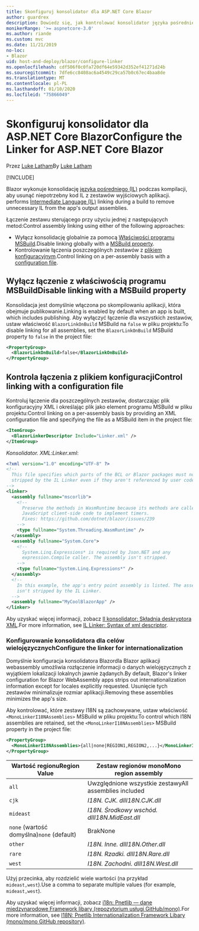 ```yaml
---
title: Skonfiguruj konsolidator dla ASP.NET Core Blazor
author: guardrex
description: Dowiedz się, jak kontrolować konsolidator języka pośredniego (IL) podczas kompilowania aplikacji Blazor.
monikerRange: '>= aspnetcore-3.0'
ms.author: riande
ms.custom: mvc
ms.date: 11/21/2019
no-loc:
- Blazor
uid: host-and-deploy/blazor/configure-linker
ms.openlocfilehash: cdf506f0c0fa720df64e59342d352ef41271d24b
ms.sourcegitcommit: 7dfe6cc8408ac6a4549c29ca57b0c67ec4baa8de
ms.translationtype: MT
ms.contentlocale: pl-PL
ms.lasthandoff: 01/10/2020
ms.locfileid: "75866049"
---
```

# <a name="configure-the-linker-for-aspnet-core-opno-locblazor"></a><span data-ttu-id="b4d9d-103">Skonfiguruj konsolidator dla ASP.NET Core Blazor</span><span class="sxs-lookup"><span data-stu-id="b4d9d-103">Configure the Linker for ASP.NET Core Blazor</span></span>

<span data-ttu-id="b4d9d-104">Przez [Luke Latham](https://github.com/guardrex)</span><span class="sxs-lookup"><span data-stu-id="b4d9d-104">By [Luke Latham](https://github.com/guardrex)</span></span>

[!INCLUDE[](~/includes/blazorwasm-preview-notice.md)]

Blazor<span data-ttu-id="b4d9d-105"> wykonuje konsolidację [języka pośredniego (IL)](/dotnet/standard/managed-code#intermediate-language--execution) podczas kompilacji, aby usunąć niepotrzebny kod IL z zestawów wyjściowych aplikacji.</span><span class="sxs-lookup"><span data-stu-id="b4d9d-105"> performs [Intermediate Language (IL)](/dotnet/standard/managed-code#intermediate-language--execution) linking during a build to remove unnecessary IL from the app's output assemblies.</span></span>

<span data-ttu-id="b4d9d-106">Łączenie zestawu sterującego przy użyciu jednej z następujących metod:</span><span class="sxs-lookup"><span data-stu-id="b4d9d-106">Control assembly linking using either of the following approaches:</span></span>

* <span data-ttu-id="b4d9d-107">Wyłącz konsolidację globalnie za pomocą [Właściwości programu MSBuild](#disable-linking-with-a-msbuild-property).</span><span class="sxs-lookup"><span data-stu-id="b4d9d-107">Disable linking globally with a [MSBuild property](#disable-linking-with-a-msbuild-property).</span></span>
* <span data-ttu-id="b4d9d-108">Kontrolowanie łączenia poszczególnych zestawów z [plikiem konfiguracyjnym](#control-linking-with-a-configuration-file).</span><span class="sxs-lookup"><span data-stu-id="b4d9d-108">Control linking on a per-assembly basis with a [configuration file](#control-linking-with-a-configuration-file).</span></span>

## <a name="disable-linking-with-a-msbuild-property"></a><span data-ttu-id="b4d9d-109">Wyłącz łączenie z właściwością programu MSBuild</span><span class="sxs-lookup"><span data-stu-id="b4d9d-109">Disable linking with a MSBuild property</span></span>

<span data-ttu-id="b4d9d-110">Konsolidacja jest domyślnie włączona po skompilowaniu aplikacji, która obejmuje publikowanie.</span><span class="sxs-lookup"><span data-stu-id="b4d9d-110">Linking is enabled by default when an app is built, which includes publishing.</span></span> <span data-ttu-id="b4d9d-111">Aby wyłączyć łączenie dla wszystkich zestawów, ustaw właściwość `BlazorLinkOnBuild` MSBuild na `false` w pliku projektu:</span><span class="sxs-lookup"><span data-stu-id="b4d9d-111">To disable linking for all assemblies, set the `BlazorLinkOnBuild` MSBuild property to `false` in the project file:</span></span>

```xml
<PropertyGroup>
  <BlazorLinkOnBuild>false</BlazorLinkOnBuild>
</PropertyGroup>
```

## <a name="control-linking-with-a-configuration-file"></a><span data-ttu-id="b4d9d-112">Kontrola łączenia z plikiem konfiguracji</span><span class="sxs-lookup"><span data-stu-id="b4d9d-112">Control linking with a configuration file</span></span>

<span data-ttu-id="b4d9d-113">Kontroluj łączenie dla poszczególnych zestawów, dostarczając plik konfiguracyjny XML i określając plik jako element programu MSBuild w pliku projektu:</span><span class="sxs-lookup"><span data-stu-id="b4d9d-113">Control linking on a per-assembly basis by providing an XML configuration file and specifying the file as a MSBuild item in the project file:</span></span>

```xml
<ItemGroup>
  <BlazorLinkerDescriptor Include="Linker.xml" />
</ItemGroup>
```

<span data-ttu-id="b4d9d-114">*Konsolidator. XML*:</span><span class="sxs-lookup"><span data-stu-id="b4d9d-114">*Linker.xml*:</span></span>

```xml
<?xml version="1.0" encoding="UTF-8" ?>
<!--
  This file specifies which parts of the BCL or Blazor packages must not be
  stripped by the IL Linker even if they aren't referenced by user code.
-->
<linker>
  <assembly fullname="mscorlib">
    <!--
      Preserve the methods in WasmRuntime because its methods are called by 
      JavaScript client-side code to implement timers.
      Fixes: https://github.com/dotnet/blazor/issues/239
    -->
    <type fullname="System.Threading.WasmRuntime" />
  </assembly>
  <assembly fullname="System.Core">
    <!--
      System.Linq.Expressions* is required by Json.NET and any 
      expression.Compile caller. The assembly isn't stripped.
    -->
    <type fullname="System.Linq.Expressions*" />
  </assembly>
  <!--
    In this example, the app's entry point assembly is listed. The assembly
    isn't stripped by the IL Linker.
  -->
  <assembly fullname="MyCoolBlazorApp" />
</linker>
```

<span data-ttu-id="b4d9d-115">Aby uzyskać więcej informacji, zobacz [Il konsolidator: Składnia deskryptora XML](https://github.com/mono/linker/blob/master/src/linker/README.md#syntax-of-xml-descriptor).</span><span class="sxs-lookup"><span data-stu-id="b4d9d-115">For more information, see [IL Linker: Syntax of xml descriptor](https://github.com/mono/linker/blob/master/src/linker/README.md#syntax-of-xml-descriptor).</span></span>

### <a name="configure-the-linker-for-internationalization"></a><span data-ttu-id="b4d9d-116">Konfigurowanie konsolidatora dla celów wielojęzycznych</span><span class="sxs-lookup"><span data-stu-id="b4d9d-116">Configure the linker for internationalization</span></span>

<span data-ttu-id="b4d9d-117">Domyślnie konfiguracja konsolidatora Blazordla Blazor aplikacji webassembly umożliwia rozłączenie informacji o danych wielojęzycznych z wyjątkiem lokalizacji lokalnych jawnie żądanych.</span><span class="sxs-lookup"><span data-stu-id="b4d9d-117">By default, Blazor's linker configuration for Blazor WebAssembly apps strips out internationalization information except for locales explicitly requested.</span></span> <span data-ttu-id="b4d9d-118">Usunięcie tych zestawów minimalizuje rozmiar aplikacji.</span><span class="sxs-lookup"><span data-stu-id="b4d9d-118">Removing these assemblies minimizes the app's size.</span></span>

<span data-ttu-id="b4d9d-119">Aby kontrolować, które zestawy I18N są zachowywane, ustaw właściwość `<MonoLinkerI18NAssemblies>` MSBuild w pliku projektu:</span><span class="sxs-lookup"><span data-stu-id="b4d9d-119">To control which I18N assemblies are retained, set the `<MonoLinkerI18NAssemblies>` MSBuild property in the project file:</span></span>

```xml
<PropertyGroup>
  <MonoLinkerI18NAssemblies>{all|none|REGION1,REGION2,...}</MonoLinkerI18NAssemblies>
</PropertyGroup>
```

| <span data-ttu-id="b4d9d-120">Wartość regionu</span><span class="sxs-lookup"><span data-stu-id="b4d9d-120">Region Value</span></span>     | <span data-ttu-id="b4d9d-121">Zestaw regionów mono</span><span class="sxs-lookup"><span data-stu-id="b4d9d-121">Mono region assembly</span></span>    |
| ---------------- | ----------------------- |
| `all`            | <span data-ttu-id="b4d9d-122">Uwzględnione wszystkie zestawy</span><span class="sxs-lookup"><span data-stu-id="b4d9d-122">All assemblies included</span></span> |
| `cjk`            | <span data-ttu-id="b4d9d-123">*I18N. CJK. dll*</span><span class="sxs-lookup"><span data-stu-id="b4d9d-123">*I18N.CJK.dll*</span></span>          |
| `mideast`        | <span data-ttu-id="b4d9d-124">*I18N. Środkowy wschód. dll*</span><span class="sxs-lookup"><span data-stu-id="b4d9d-124">*I18N.MidEast.dll*</span></span>      |
| <span data-ttu-id="b4d9d-125">`none` (wartość domyślna)</span><span class="sxs-lookup"><span data-stu-id="b4d9d-125">`none` (default)</span></span> | <span data-ttu-id="b4d9d-126">Brak</span><span class="sxs-lookup"><span data-stu-id="b4d9d-126">None</span></span>                    |
| `other`          | <span data-ttu-id="b4d9d-127">*I18N. Inne. dll*</span><span class="sxs-lookup"><span data-stu-id="b4d9d-127">*I18N.Other.dll*</span></span>        |
| `rare`           | <span data-ttu-id="b4d9d-128">*I18N. Rzadki. dll*</span><span class="sxs-lookup"><span data-stu-id="b4d9d-128">*I18N.Rare.dll*</span></span>         |
| `west`           | <span data-ttu-id="b4d9d-129">*I18N. Zachodni. dll*</span><span class="sxs-lookup"><span data-stu-id="b4d9d-129">*I18N.West.dll*</span></span>         |

<span data-ttu-id="b4d9d-130">Użyj przecinka, aby rozdzielić wiele wartości (na przykład `mideast,west`).</span><span class="sxs-lookup"><span data-stu-id="b4d9d-130">Use a comma to separate multiple values (for example, `mideast,west`).</span></span>

<span data-ttu-id="b4d9d-131">Aby uzyskać więcej informacji, zobacz [i18n: Pnetlib — dane międzynarodowe Framework libary (repozytorium usługi GitHub/mono)](https://github.com/mono/mono/tree/master/mcs/class/I18N).</span><span class="sxs-lookup"><span data-stu-id="b4d9d-131">For more information, see [I18N: Pnetlib Internationalization Framework Libary (mono/mono GitHub repository)](https://github.com/mono/mono/tree/master/mcs/class/I18N).</span></span>
